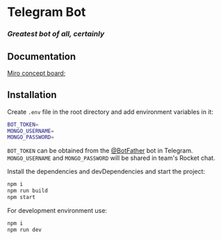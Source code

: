 # Telegram Bot
### _Greatest bot of all, certainly_

## Documentation
[Miro concept board]("https://miro.com/welcomeonboard/UHFiT2ZabGlHVmZ4WE41MkJtMVZ2R0dHakRiZHl5Ymh0eWZnUzhkZGgxYnZMaEM2MGJvSVMxMlloM1lNUW1QR3wzNDU4NzY0NTI2NjEwNjg0NDAyfDI=?share_link_id=570808451178");

## Installation

Create `.env` file in the root directory and add environment variables in it:

```sh
BOT_TOKEN=
MONGO_USERNAME=
MONGO_PASSWORD=
```

`BOT_TOKEN` can be obtained from the [@BotFather](https://t.me/botfather) bot in Telegram.
`MONGO_USERNAME` and `MONGO_PASSWORD` will be shared in team's Rocket chat.

Install the dependencies and devDependencies and start the project:

```sh
npm i
npm run build
npm start
```

For development environment use:

```sh
npm i
npm run dev
```